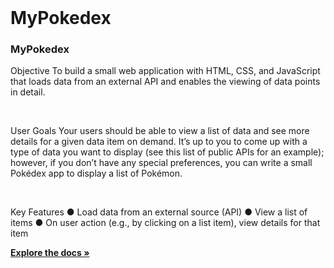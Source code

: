 <!-- PROJECT LOGO -->
<br />
<p style="text-align: left;">
<p align="left">


  <h1 style="text-align: left;">MyPokedex</h1>
  <h3 align="left">MyPokedex</h3>

<p style="text-align: left;">
<p align="left">
Objective
To build a small web application with HTML, CSS, and JavaScript that loads
data from an external API and enables the viewing of data points in detail.
</p>
<br />
<p>
User Goals
Your users should be able to view a list of data and see more details for a given data item on demand.
It’s up to you to come up with a type of data you want to display (see this list of public APIs for an
example); however, if you don’t have any special preferences, you can write a small Pokédex app to
display a list of Pokémon.
</p>
<br />
<p>
Key Features
● Load data from an external source (API)
● View a list of items
● On user action (e.g., by clicking on a list item), view details for that item</p>
    <a href="https://github.com/TerryL1971/MyPokedex-js-app"><strong>Explore the docs »</strong></a>
